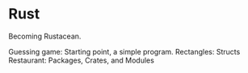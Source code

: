 # Rust
Becoming Rustacean.

Guessing game: Starting point, a simple program.
Rectangles: Structs
Restaurant: Packages, Crates, and Modules
